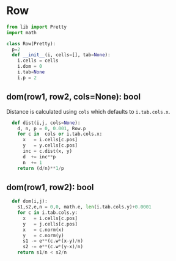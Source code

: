 
# Row

```python
from lib import Pretty
import math

class Row(Pretty):
  p=2
  def __init__(i, cells=[], tab=None):
    i.cells = cells
    i.dom = 0
    i.tab=None
    i.p = 2
```
## dom(row1, row2, cols=None): bool
Distance is calculated using `cols` which defaults to `i.tab.cols.x`.

```py
  def dist(i,j, cols=None):
    d, n, p = 0, 0.001, Row.p
    for c in  cols or i.tab.cols.x:
      x   = i.cells[c.pos]
      y   = y.cells[c.pos]
      inc = c.dist(x, y)
      d  += inc**p
      n  += 1
    return (d/n)**1/p
```
## dom(row1, row2): bool

```python
  def dom(i,j):
    s1,s2,e,n = 0,0, math.e, len(i.tab.cols.y)+0.0001
    for c in i.tab.cols.y:
      x   = i.cells[c.pos]
      y   = j.cells[c.pos]
      x   = c.norm(x)
      y   = c.norm(y)
      s1 -= e**(c.w*(x-y)/n)
      s2 -= e**(c.w*(y-x)/n)
    return s1/n < s2/n
```

